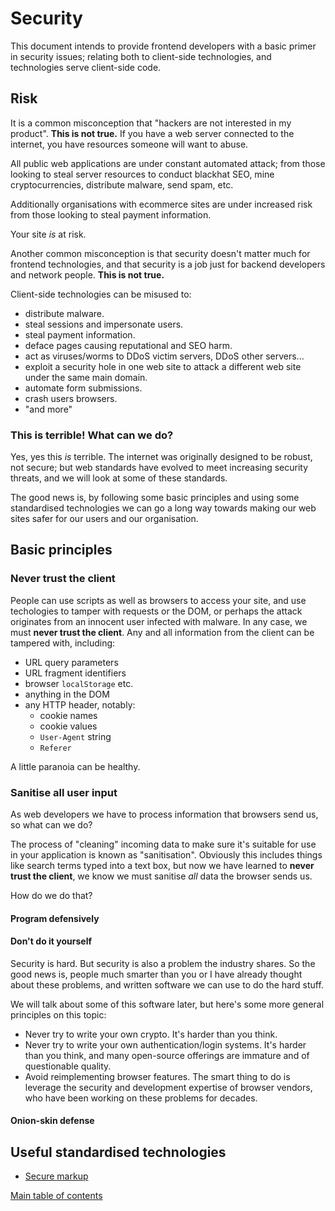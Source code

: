 # Security

This document intends to provide frontend developers with a basic primer in security issues; relating both to client-side technologies, and technologies serve client-side code.

## Risk

It is a common misconception that "hackers are not interested in my product". **This is not true.**  If you have a web server connected to the internet, you have resources someone will want to abuse.

All public web applications are under constant automated attack; from those looking to steal server resources to conduct blackhat SEO, mine cryptocurrencies, distribute malware, send spam, etc.

Additionally organisations with ecommerce sites are under increased risk from those looking to steal payment information.

Your site *is* at risk.

Another common misconception is that security doesn't matter much for frontend technologies, and that security is a job just for backend developers and network people. **This is not true.**

Client-side technologies can be misused to:
 - distribute malware.
 - steal sessions and impersonate users.
 - steal payment information.
 - deface pages causing reputational and SEO harm.
 - act as viruses/worms to DDoS victim servers, DDoS other servers...
 - exploit a security hole in one web site to attack a different web site under the same main domain.
 - automate form submissions.
 - crash users browsers.
 - "and more"

### This is terrible! What can we do?

Yes, yes this *is* terrible. The internet was originally designed to be robust, not secure; but web standards have evolved to meet increasing security threats, and we will look at some of these standards.

The good news is, by following some basic principles and using some standardised technologies we can go a long way towards making our web sites safer for our users and our organisation.

## Basic principles

### Never trust the client

People can use scripts as well as browsers to access your site, and use techologies to tamper with requests or the DOM, or perhaps the attack originates from an innocent user infected with malware. In any case, we must **never trust the client**. Any and all information from the client can be tampered with, including:

  - URL query parameters
  - URL fragment identifiers
  - browser `localStorage` etc.
  - anything in the DOM
  - any HTTP header, notably:
    - cookie names
    - cookie values
    - `User-Agent` string
    - `Referer`

A little paranoia can be healthy.

### Sanitise all user input

As web developers we have to process information that browsers send us, so what can we do?

The process of "cleaning" incoming data to make sure it's suitable for use in your application is known as "sanitisation".  Obviously this includes things like search terms typed into a text box, but now we have learned to **never trust the client**, we know we must sanitise *all* data the browser sends us.

How do we do that?

#### Program defensively

#### Don't do it yourself

Security is hard. But security is also a problem the industry shares. So the good news is, people much smarter than you or I have already thought about these problems, and written software we can use to do the hard stuff.

We will talk about some of this software later, but here's some more general principles on this topic:

 - Never try to write your own crypto. It's harder than you think.
 - Never try to write your own authentication/login systems. It's harder than you think, and many open-source offerings are immature and of questionable quality.
 - Avoid reimplementing browser features. The smart thing to do is leverage the security and development expertise of browser vendors, who have been working on these problems for decades.

#### Onion-skin defense


## Useful standardised technologies

* [Secure markup](secure-markup.md)

[Main table of contents](../README.md#table-of-contents)
